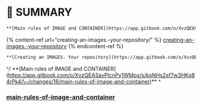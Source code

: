 # 📌 SUMMARY

```markdown
**[Main rules of IMAGE and CONTAINER](https://app.gitbook.com/o/XvzQEASavPlcnPy1WMps/s/koNHs2sf7w3HKq84rPk4/~/changes/16/main-rules-of-image-and-container)**.,
```

{% content-ref url="creating-an-images.-your-repository/" %}
[creating-an-images.-your-repository](creating-an-images.-your-repository/)
{% endcontent-ref %}

```markdown
**[Creating an IMAGES. Your repository](https://app.gitbook.com/o/XvzQEASavPlcnPy1WMps/s/koNHs2sf7w3HKq84rPk4/~/changes/16/creating-an-image.-your-repository)**.
```

^/ \*\*\[Main rules of IMAGE and CONTAINER]\(https://app.gitbook.com/o/XvzQEASavPlcnPy1WMps/s/koNHs2sf7w3HKq84rPk4/\~/changes/16/main-rules-of-image-and-container)\*\* ^

### [main-rules-of-image-and-container](main-rules-of-image-and-container/ "mention")
